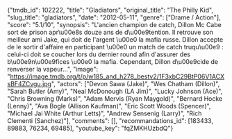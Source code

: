 {"tmdb_id": 102222, "title": "Gladiators", "original_title": "The Philly Kid", "slug_title": "gladiators", "date": "2012-05-11", "genre": ["Drame / Action"], "score": "5.1/10", "synopsis": "L'ancien champion de catch, Dillon Mc Cabe sort de prison apr\u00e8s douze ans de d\u00e9tention. Il retrouve son meilleur ami Jake, qui doit de l'argent \u00e0 la mafia russe. Dillon accepte de le sortir d'affaire en participant \u00e0 un match de catch truqu\u00e9 : celui-ci doit se coucher lors du dernier round afin d'assurer des b\u00e9n\u00e9fices \u00e0 la mafia. Cependant, Dillon d\u00e9cide de renverser la vapeur...", "image": "https://image.tmdb.org/t/p/w185_and_h278_bestv2/1F3xbC29BtP06V1ACXsBF4ZCvgu.jpg", "actors": ["Devon Sawa (Jake)", "Wes Chatham (Dillon)", "Sarah Butler (Amy)", "Neal McDonough (LA Jim)", "Lucky Johnson (Ace)", "Chris Browning (Marks)", "Adam Mervis (Ryan Maygold)", "Bernard Hocke (Lenny)", "Ava Bogle (Allison Kaufman)", "Eric Scott Woods (Spencer)", "Michael Jai White (Arthur Letts)", "Andrew Sensenig (Larry)", "Rich Clementi (Sanchez)"], "comments": [], "recommandations_id": [183433, 89883, 76234, 69485], "youtube_key": "fqZMKHUzbdQ"}